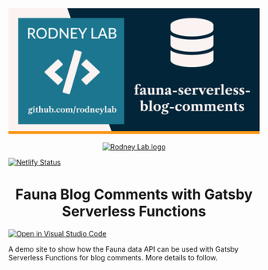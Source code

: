 <img src="./images/rodneylab-github-fauna-serverless-blog-comments.png" alt="Rodney Lab fauna-serverless-blog-comments Github banner">

<p align="center">
  <a aria-label="Open Rodney Lab site" href="https://rodneylab.com" rel="nofollow noopener noreferrer">
    <img alt="Rodney Lab logo" src="https://rodneylab.com/assets/icon.png" width="60" />
  </a>
</p>

[![Netlify Status](https://api.netlify.com/api/v1/badges/345786ce-9ea2-48de-860f-aa59d005780c/deploy-status)](https://app.netlify.com/sites/boring-hamilton-e9858e/deploys)

<h1 align="center">
  Fauna Blog Comments with Gatsby Serverless Functions
</h1>

[![Open in Visual Studio Code](https://open.vscode.dev/badges/open-in-vscode.svg)](https://open.vscode.dev/rodneylab/fauna-serverless-blog-comments)

A demo site to show how the Fauna data API can be used with Gatsby Serverless Functions for blog comments.  More details to follow.